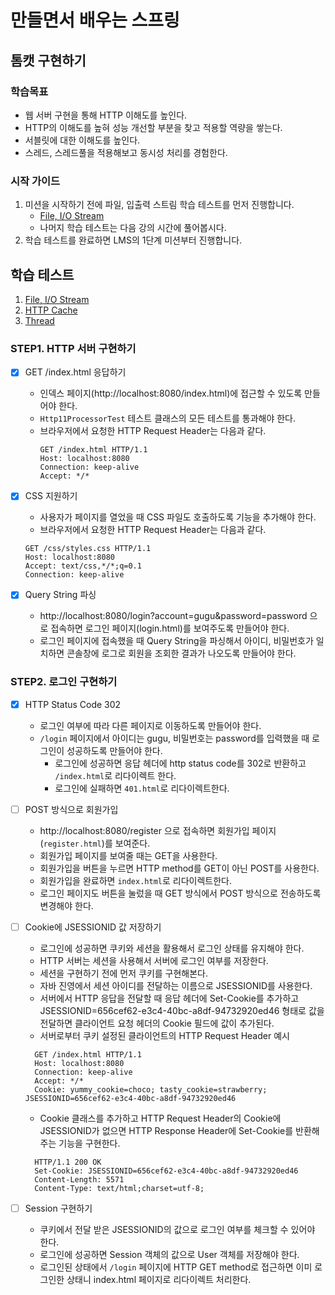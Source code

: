 # 만들면서 배우는 스프링

## 톰캣 구현하기

### 학습목표

- 웹 서버 구현을 통해 HTTP 이해도를 높인다.
- HTTP의 이해도를 높혀 성능 개선할 부분을 찾고 적용할 역량을 쌓는다.
- 서블릿에 대한 이해도를 높인다.
- 스레드, 스레드풀을 적용해보고 동시성 처리를 경험한다.

### 시작 가이드

1. 미션을 시작하기 전에 파일, 입출력 스트림 학습 테스트를 먼저 진행합니다.
    - [File, I/O Stream](study/src/test/java/study)
    - 나머지 학습 테스트는 다음 강의 시간에 풀어봅시다.
2. 학습 테스트를 완료하면 LMS의 1단계 미션부터 진행합니다.

## 학습 테스트

1. [File, I/O Stream](study/src/test/java/study)
2. [HTTP Cache](study/src/test/java/cache)
3. [Thread](study/src/test/java/thread)

### STEP1. HTTP 서버 구현하기

- [x] GET /index.html 응답하기
    - 인덱스 페이지(http://localhost:8080/index.html)에 접근할 수 있도록 만들어야 한다.
    - `Http11ProcessorTest` 테스트 클래스의 모든 테스트를 통과해야 한다.
    - 브라우저에서 요청한 HTTP Request Header는 다음과 같다.
      ```http
      GET /index.html HTTP/1.1
      Host: localhost:8080
      Connection: keep-alive
      Accept: */*
      ```

- [x] CSS 지원하기
    - 사용자가 페이지를 열었을 때 CSS 파일도 호출하도록 기능을 추가해야 한다.
    - 브라우저에서 요청한 HTTP Request Header는 다음과 같다.
    ```http
    GET /css/styles.css HTTP/1.1
    Host: localhost:8080
    Accept: text/css,*/*;q=0.1
    Connection: keep-alive
    ```

- [x] Query String 파싱
    - http://localhost:8080/login?account=gugu&password=password 으로 접속하면 로그인 페이지(login.html)를 보여주도록 만들어야 한다.
    - 로그인 페이지에 접속했을 때 Query String을 파싱해서 아이디, 비밀번호가 일치하면 콘솔창에 로그로 회원을 조회한 결과가 나오도록 만들어야 한다.

### STEP2. 로그인 구현하기

- [x] HTTP Status Code 302
    - 로그인 여부에 따라 다른 페이지로 이동하도록 만들어야 한다.
    - `/login` 페이지에서 아이디는 gugu, 비밀번호는 password를 입력했을 때 로그인이 성공하도록 만들어야 한다.
        - 로그인에 성공하면 응답 헤더에 http status code를 302로 반환하고 `/index.html`로 리다이렉트 한다.
        - 로그인에 실패하면 `401.html`로 리다이렉트한다.

- [ ] POST 방식으로 회원가입
    - http://localhost:8080/register 으로 접속하면 회원가입 페이지(`register.html`)를 보여준다.
    - 회원가입 페이지를 보여줄 때는 GET을 사용한다.
    - 회원가입을 버튼을 누르면 HTTP method를 GET이 아닌 POST를 사용한다.
    - 회원가입을 완료하면 `index.html`로 리다이렉트한다.
    - 로그인 페이지도 버튼을 눌렀을 때 GET 방식에서 POST 방식으로 전송하도록 변경해야 한다.

- [ ] Cookie에 JSESSIONID 값 저장하기
    - 로그인에 성공하면 쿠키와 세션을 활용해서 로그인 상태를 유지해야 한다.
    - HTTP 서버는 세션을 사용해서 서버에 로그인 여부를 저장한다.
    - 세션을 구현하기 전에 먼저 쿠키를 구현해본다.
    - 자바 진영에서 세션 아이디를 전달하는 이름으로 JSESSIONID를 사용한다.
    - 서버에서 HTTP 응답을 전달할 때 응답 헤더에 Set-Cookie를 추가하고 JSESSIONID=656cef62-e3c4-40bc-a8df-94732920ed46 형태로 값을 전달하면 클라이언트 요청
      헤더의 Cookie 필드에 값이 추가된다.
    - 서버로부터 쿠키 설정된 클라이언트의 HTTP Request Header 예시
    ```http
      GET /index.html HTTP/1.1
      Host: localhost:8080
      Connection: keep-alive
      Accept: */*
      Cookie: yummy_cookie=choco; tasty_cookie=strawberry; JSESSIONID=656cef62-e3c4-40bc-a8df-94732920ed46
    ```
    - Cookie 클래스를 추가하고 HTTP Request Header의 Cookie에 JSESSIONID가 없으면 HTTP Response Header에 Set-Cookie를 반환해주는 기능을 구현한다.
    ```http
      HTTP/1.1 200 OK 
      Set-Cookie: JSESSIONID=656cef62-e3c4-40bc-a8df-94732920ed46
      Content-Length: 5571
      Content-Type: text/html;charset=utf-8;
    ```

- [ ] Session 구현하기
    - 쿠키에서 전달 받은 JSESSIONID의 값으로 로그인 여부를 체크할 수 있어야 한다.
    - 로그인에 성공하면 Session 객체의 값으로 User 객체를 저장해야 한다.
    - 로그인된 상태에서 `/login` 페이지에 HTTP GET method로 접근하면 이미 로그인한 상태니 index.html 페이지로 리다이렉트 처리한다.



